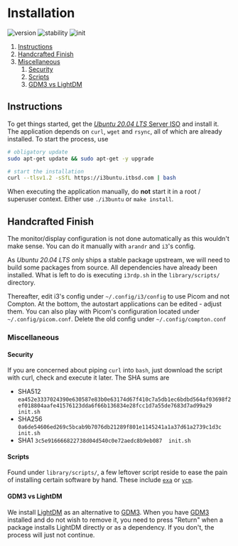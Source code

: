 # Installation

![version][version] ![stability][stability] ![init][init]

1. [Instructions](#instructions)
2. [Handcrafted Finish](#handcrafted-finish)
3. [Miscellaneous](#miscellaneous)
   1. [Security](#scripts)
   2. [Scripts](#scripts)
   3. [GDM3 vs LightDM](#gdm3-vs-lightdm)

## Instructions

To get things started, get the [_Ubuntu 20.04 LTS_ Server ISO][iso] and install it. The application depends on `curl`, `wget` and `rsync`, all of which are already installed. To start the process, use

``` BASH
# obligatory update
sudo apt-get update && sudo apt-get -y upgrade

# start the installation
curl --tlsv1.2 -sSfL https://i3buntu.itbsd.com | bash
```

When executing the application manually, do **not** start it in a root / superuser context. Either use `./i3buntu` or `make install`.

## Handcrafted Finish

The monitor/display configuration is not done automatically as this wouldn't make sense. You can do it manually with `arandr` and `i3`'s config.

As _Ubuntu 20.04 LTS_ only ships a stable package upstream, we will need to build some packages from source. All dependencies have already been installed. What is left to do is executing `i3rdp.sh` in the `library/scripts/` directory.

Thereafter, edit i3's config under `~/.config/i3/config` to use Picom and not Compton. At the bottom, the autostart applications can be edited - adjust them. You can also play with Picom's configuration located under `~/.config/picom.conf`. Delete the old config under `~/.config/compton.conf`

### Miscellaneous

#### Security

If you are concerned about piping `curl` into `bash`, just download the script with curl, check and execute it later. The SHA sums are

- SHA512 `ea452e3337024390e630587e83b0e63174d67f410c7a5db1ec6bdbd564af03698f2ef018804aafe41576123dda6f66b136834e28fcc1d7a55de7683d7ad99a29  init.sh`
- SHA256 `0a6de54606ed269c5bcab9b7076db21289f801e1145241a1a37d61a2739c1d3c  init.sh`
- SHA1 `3c5e916666822738d04d540c0e72aedc8b9eb087  init.sh`

#### Scripts

Found under `library/scripts/`, a few leftover script reside to ease the pain of installing certain software by hand. These include [`exa`][exa] or [`ycm`][ycm].

#### GDM3 vs LightDM

We install [LightDM][lightdm] as an alternative to [GDM3][gdm3]. When you have [GDM3][gdm3] installed and do not wish to remove it, you need to press "Return" when a package installs LightDM directly or as a dependency. If you don't, the process will just not continue.

[//]: # (Links)

[version]: https://img.shields.io/badge/version-v3.1.0-1A1D23?&style=for-the-badge
[stability]: https://img.shields.io/badge/stability-stable-FBB444?&style=for-the-badge

[init]: https://img.shields.io/badge/init-v0.3.0-2B303B?&style=for-the-badge
[iso]: https://ubuntu.com/download/server
[exa]: https://the.exa.website/
[ycm]: https://github.com/ycm-core/YouCompleteM
[lightdm]: https://wiki.ubuntuusers.de/LightDM/
[gdm3]: https://wiki.ubuntuusers.de/GDM/
